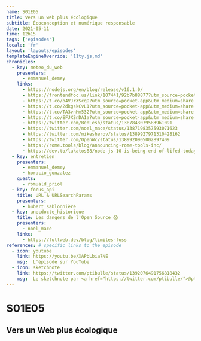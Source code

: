 ```yaml
---
name: S01E05
title: Vers un web plus écologique
subtitle: Écoconception et numérique responsable
date: 2021-05-11
time: 12h15
tags: ['episodes']
locale: 'fr'
layout: 'layouts/episodes'
templateEngineOverride: '11ty.js,md'
chronicles:
  - key: meteo_du_web
    presenters:
      - emmanuel_demey
    links:
      - https://nodejs.org/en/blog/release/v16.1.0/
      - https://frontendfoc.us/link/107441/92b7b88877?utm_source=pocket-app&utm_medium=share
      - https://t.co/b4VJrXScqO?utm_source=pocket-app&utm_medium=share
      - https://t.co/2dkgskCvL1?utm_source=pocket-app&utm_medium=share
      - https://t.co/TA3vnHm532?utm_source=pocket-app&utm_medium=share
      - https://t.co/EFJXSnDA1a?utm_source=pocket-app&utm_medium=share
      - https://twitter.com/BenLesh/status/1387843079583961091
      - https://twitter.com/noel_mace/status/1387198357593071623
      - https://twitter.com/mikesherov/status/1389927971310428162
      - https://twitter.com/OpenWc/status/1389920905002897409
      - https://rome.tools/blog/announcing-rome-tools-inc/
      - https://dev.to/lakatos88/node-js-10-is-being-end-of-lifed-today-but-what-does-it-all-mean-44ih
  - key: entretien
    presenters:
      - emmanuel_demey
      - horacio_gonzalez
    guests:
      - romuald_priol
  - key: focus_api
    title: URL & URLSearchParams
    presenters:
      - hubert_sablonnière
  - key: anecdocte_historique
    title: Les dangers de l'Open Source 😱
    presenters:
      - noel_mace
    links:
      - https://fullweb.dev/blog/limites-foss
references: # specific links to the episode
  - icon: youtube
    link: https://youtu.be/XAPbLbia7NE
    msg:  L'épisode sur YouTube
  - icon: sketchnote
    link: https://twitter.com/ptibulle/status/1392076491756818432
    msg:  Le sketchnote par <a href="https://twitter.com/ptibulle/">@ptibulle</a>
---
```


# S01E05

## Vers un Web plus écologique
